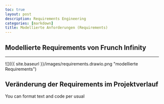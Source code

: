 ```yaml
---
toc: true
layout: post
description: Requirements Engineering
categories: [markdown]
title: Modellierte Anforderungen (Requirements)
---
```

## Modellierte Requirements von Frunch Infinity
---
![]({{ site.baseurl }}/images/requirements.drawio.png "modellierte Requirements")

## Veränderung der Requirements im Projektverlauf

You can format text and code per usual 





[^1]: Die Abbildung wurde mit draw.io erstellt.
